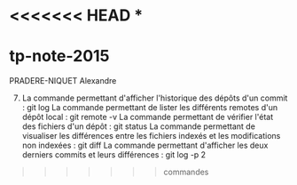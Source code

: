 <<<<<<< HEAD
*
=======
# tp-note-2015
PRADERE-NIQUET Alexandre

7) La commande permettant d'afficher l'historique des dépôts d'un commit : git log 
La commande permettant de lister les différents remotes d'un dépôt local : git remote -v
La commande permettant de vérifier l'état des fichiers d'un dépôt : git status
La commande permettant de visualiser les différences entre les fichiers indexés et les modifications non indexées : git diff
La commande permettant d'afficher les deux derniers commits et leurs différences : git log -p 2
>>>>>>> commandes
